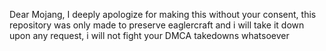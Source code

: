 Dear Mojang, I deeply apologize for making this without your consent, this repository was only made to preserve eaglercraft and i will take it down upon any request, i will not fight your DMCA takedowns whatsoever
